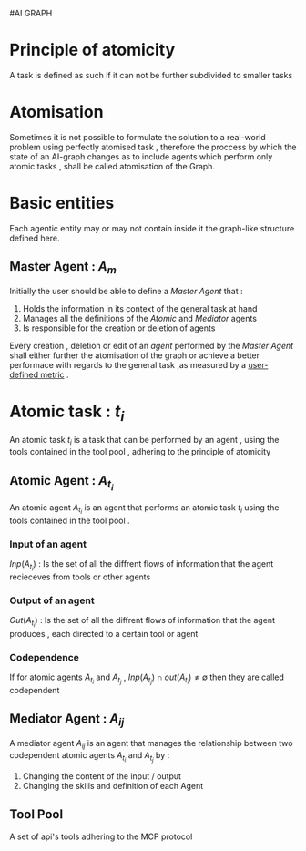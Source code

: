 #AI GRAPH
# Principle of atomicity

A task is defined as such if it can not be further subdivided to smaller tasks 

# Atomisation 

Sometimes it is not possible to formulate the solution to a real-world problem using perfectly atomised task , therefore the proccess by which the state of an AI-graph changes as to include agents which perform only atomic tasks , shall be called atomisation of the Graph. 

# Basic entities 

Each agentic entity may or may not contain inside it the graph-like structure defined here.  

## Master Agent : $A_{m}$ 

Initially the user should be able to define a *Master Agent* that  :

1. Holds the information  in its context of the general task at hand
2. Manages all the definitions of the *Atomic* and *Mediator* agents 
3. Is responsible for the creation or deletion of agents 

Every creation , deletion or edit of an *agent* performed by the *Master Agent* shall either further the atomisation of the graph or achieve a better performace with regards to the general task ,as measured by a <u>user-defined metric</u> .  

# Atomic task : $t_{i}$

An atomic task  $t_{i}$  is a task that can be performed by an agent , using the tools contained in the tool pool , adhering to the principle of atomicity

## Atomic Agent : $A_{t_{i}}$

An atomic agent $A_{t_{i}}$ is an agent that performs an atomic task $t_{i}$ using the tools contained in the tool pool . 

### Input of an agent 
$Inp(A_{{t_i}})$ :  Is the set of all the diffrent flows of information that the agent recieceves from tools or other agents 
### Output of an agent 
$Out(A_{{t_i}})$ :  Is the set of all the diffrent flows of information that the agent produces , each directed to a certain tool or agent  

### Codependence 

If for atomic agents $A_{{t_{i}}}$ and $A_{{t_j}}$ , $Inp(A_{t_{j}}) \cap out(A_{t_{i}}) \neq \emptyset$  then they are called codependent

## Mediator Agent : $A_{ij}$

A mediator agent $A_{ij}$ is an agent that manages the relationship between two codependent atomic agents $A_{{t_{i}}}$ and $A_{{t_j}}$  by : 

1. Changing the content of the input / output 
2. Changing the skills and definition of each Agent 

 
## Tool Pool 

A set of api's tools adhering to the MCP protocol 
 

